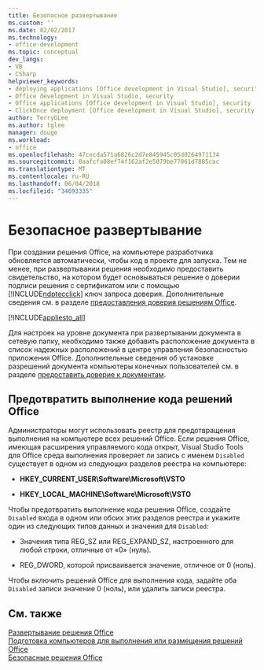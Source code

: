 ```yaml
---
title: Безопасное развертывание
ms.custom: ''
ms.date: 02/02/2017
ms.technology:
- office-development
ms.topic: conceptual
dev_langs:
- VB
- CSharp
helpviewer_keywords:
- deploying applications [Office development in Visual Studio], security
- Office development in Visual Studio, security
- Office applications [Office development in Visual Studio], security
- ClickOnce deployment [Office development in Visual Studio], security
author: TerryGLee
ms.author: tglee
manager: douge
ms.workload:
- office
ms.openlocfilehash: 47cecda571a6826c2d7e845945c05d0264971134
ms.sourcegitcommit: 0aafcfa08ef74f162af2e5079be77061d7885cac
ms.translationtype: MT
ms.contentlocale: ru-RU
ms.lasthandoff: 06/04/2018
ms.locfileid: "34693335"
---
```

# <a name="secure-deployment"></a>Безопасное развертывание
  При создании решения Office, на компьютере разработчика обновляется автоматически, чтобы код в проекте для запуска. Тем не менее, при развертывании решения необходимо предоставить свидетельство, на котором будет основываться решение о доверии подписи решения с сертификатом или с помощью [!INCLUDE[ndptecclick](../vsto/includes/ndptecclick-md.md)] ключ запроса доверия. Дополнительные сведения см. в разделе [предоставления доверия решениям Office](../vsto/granting-trust-to-office-solutions.md).  
  
 [!INCLUDE[appliesto_all](../vsto/includes/appliesto-all-md.md)]  
  
 Для настроек на уровне документа при развертывании документа в сетевую папку, необходимо также добавить расположение документа в список надежных расположений в центре управления безопасностью приложения Office. Дополнительные сведения об установке разрешений документа компьютеры конечных пользователей см. в разделе [предоставить доверие к документам](../vsto/granting-trust-to-documents.md).  
  
## <a name="prevent-office-solutions-from-running-code"></a>Предотвратить выполнение кода решений Office  
 Администраторы могут использовать реестр для предотвращения выполнения на компьютере всех решений Office. Если решения Office, имеющая расширения управляемого кода открыт, Visual Studio Tools для Office среда выполнения проверяет ли запись с именем `Disabled` существует в одном из следующих разделов реестра на компьютере:  
  
-   **HKEY_CURRENT_USER\Software\Microsoft\VSTO**  
  
-   **HKEY_LOCAL_MACHINE\Software\Microsoft\VSTO**  
  
 Чтобы предотвратить выполнение кода решения Office, создайте `Disabled` входа в одном или обоих этих разделов реестра и укажите один из следующих типов данных и значения для `Disabled`:  
  
-   Значения типа REG_SZ или REG_EXPAND_SZ, настроенного для любой строки, отличные от «0» (нуль).  
  
-   REG_DWORD, которой присваивается значение, отличное от 0 (ноль).  
  
 Чтобы включить решений Office для выполнения кода, задайте оба `Disabled` записи значение 0 (ноль), или удалить записи реестра.  
  
## <a name="see-also"></a>См. также  
 [Развертывание решения Office](../vsto/deploying-an-office-solution.md)   
 [Подготовка компьютеров для выполнения или размещения решений Office](http://msdn.microsoft.com/en-us/be1b173f-7261-4d74-aa4e-94ccd43db8d8)   
 [Безопасные решения Office](../vsto/securing-office-solutions.md)  
  
  